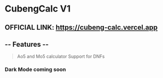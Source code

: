 # CubengCalc V1
## OFFICIAL LINK: https://cubeng-calc.vercel.app
## -- Features --
> Ao5 and Mo5 calculator
> Support for DNFs
### Dark Mode coming soon
